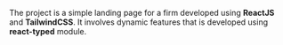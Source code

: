 The project is a simple landing page for a firm developed using **ReactJS** and **TailwindCSS**. It involves dynamic features that is developed using **react-typed** module.
